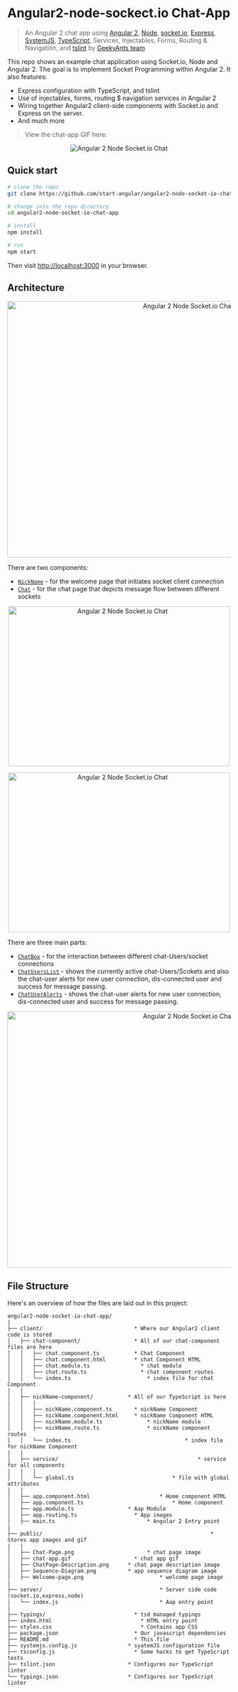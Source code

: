 Angular2-node-sockect.io Chat-App 
==========================

> An Angular 2 chat app using [Angular 2](https://angular.io/), [Node](https://nodejs.org/), [socket.io](http://socket.io/), [Express](https://expressjs.com/), [SystemJS](https://github.com/systemjs/systemjs), [TypeScript](http://www.typescriptlang.org/), Services, Injectables, Forms, Routing & Navigation, and [tslint](http://palantir.github.io/tslint/) by [GeekyAnts team](https://www.geekyants.com/)

This repo shows an example chat application using Socket.io, Node and Angular 2. The goal is to implement Socket Programming within Angular 2. It also features:

* Express configuration with TypeScript, and tslint
* Use of injectables, forms, routing $ navigation services in Angular 2
* Wiring together Angular2 client-side components with Socket.io and Express on the server. 
* And much more

> View the chat-app GIF here: 
	
<p align="center">
  <img src="/public/chat-app.gif" alt="Angular 2 Node Socket.io Chat"/>
</p>


## Quick start

```bash
# clone the repo
git clone https://github.com/start-angular/angular2-node-socket-io-chat-app.git 

# change into the repo directory
cd angular2-node-socket-io-chat-app

# install 
npm install

# run
npm start
```

Then visit [http://localhost:3000](http://localhost:3000) in your browser. 

## Architecture

<p align="center">
  <img src="/public/Sequence-Diagram.png" alt="Angular 2 Node Socket.io Chat" width="800" height="577"/>
</p>

There are two components:

* [`NickName`](client/nickName-component/nickName.component.ts) - for the welcome page that initiates socket client connection
* [`Chat`](client/chat-component/chat.component.ts) - for the chat page that depicts message flow between different sockets 

<p align="center">
  <img src="/public/Welcome-Page.png" alt="Angular 2 Node Socket.io Chat" width="500" height="360"/>
</p>

<p align="center">
  <img src="/public/Chat-Page.png" alt="Angular 2 Node Socket.io Chat" width="500" height="360"/>
</p>


There are three main parts:
* [`ChatBox`](client/chat-component/chat.component.ts) - for the interaction between different chat-Users/socket connections
* [`ChatUsersList`](client/chat-component/chat.component.ts) - shows the currently active chat-Users/Scokets and also the chat-user alerts for new user connection, dis-connected user and success for message passing.
* [`ChatUserAlerts`](client/chat-component/chat.component.ts) - shows the chat-user alerts for new user connection, dis-connected user and success for message passing.

<p align="center">
  <img src="/public/ChatPage-Description.png" alt="Angular 2 Node Socket.io Chat" width="800" height="577"/>
</p>


## File Structure

Here's an overview of how the files are laid out in this project:

```
angular2-node-socket-io-chat-app/
|
├── client/                         	* Where our Angular2 client code is stored
│   ├── chat-component/             	* All of our chat-component files are here
│   │   ├── chat.component.ts       	* Chat Component
│   │   ├── chat.component.html     	* chat Component HTML
│   │   ├── chat.module.ts      		  * chat module 
│   │   ├── chat.route.ts      			  * chat component routes
│   │   └── index.ts       				  	* index file for chat Component
|   |   
│   ├── nickName-component/           * All of our TypeScript is here
|   |	|
│   │   ├── nickName.component.ts 		* nickName Component
│   │   ├── nickName.component.html 	* nickName Component HTML
│   │   ├── nickName.module.ts 				* nickName module
│   │   ├── nickName.route.ts 				* nickName component routes
│   │   └── index.ts 									* index file for nickName Component
|   |   
│   ├── service/ 											* service for all components
|   |	|
│   │   └── global.ts 								* file with global attributes
|   |  
│   ├── app.component.html 						* Home component HTML   
│   ├── app.component.ts 							* Home component 
│   ├── app.module.ts                 * Aap Module  
│   ├── app.routing.ts               	* App images  
│   ├── main.ts            				  	* Angular 2 Entry point  
|    
├── public/								 						* Stores app images and gif
|	|
│   ├── Chat-Page.png       		     	* chat page image
│   ├── chat-app.gif       		        * chat app gif
│   ├── ChatPage-Description.png      * chat page description image
│   ├── Sequence-Diagram.png      	  * app sequence diagram image
│   ├── Welcome-page.png				  		* welcome page image
|   
├── server/             				  		* Server side code (socket.io,express,node)
│   └── index.js       					  		* Aap entry point
|
├── typings/                      		* tsd managed typings
├── index.html                  		  * HTML entry point 
├── styles.css                   		  * Contains app CSS
├── package.json                    	* Our javascript dependencies
├── README.md                       	* This file
├── systemjs.config.js                * syatemJS configuration file
├── tsconfig.js                 	    * Some hacks to get TypeScript tests
├── tslint.json                       * Configures our TypeScript linter
└── typings.json                      * Configures our TypeScript linter 
```
